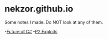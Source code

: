 # nekzor.github.io
Some notes I made. Do NOT look at any of them.

-[Future of C#](csharp.md)
-[P2 Exploits](glitches.md)